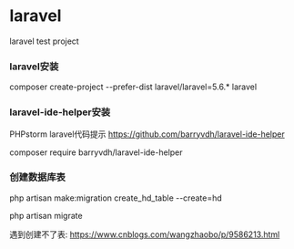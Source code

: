 # laravel
laravel test project
### laravel安装 
composer create-project --prefer-dist laravel/laravel=5.6.* laravel
### laravel-ide-helper安装 
PHPstorm laravel代码提示 https://github.com/barryvdh/laravel-ide-helper 

composer require barryvdh/laravel-ide-helper

### 创建数据库表
php artisan make:migration create_hd_table --create=hd

php artisan migrate

遇到创建不了表: https://www.cnblogs.com/wangzhaobo/p/9586213.html


